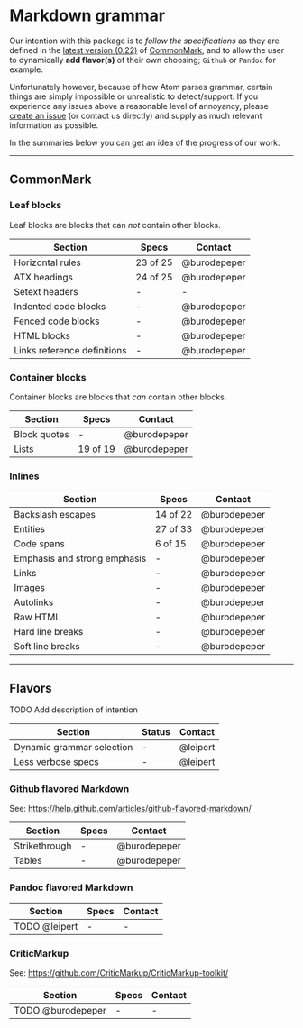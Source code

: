 # Markdown grammar

Our intention with this package is to _follow the specifications_ as they are defined in the [latest version (0.22)](http://spec.commonmark.org/0.22/) of [CommonMark](http://www.commonmark.org/), and to allow the user to dynamically **add flavor(s)** of their own choosing; `Github` or `Pandoc` for example.

Unfortunately however, because of how Atom parses grammar, certain things are simply impossible or unrealistic to detect/support. If you experience any issues above a reasonable level of annoyancy, please [create an issue](issues/new/) (or contact us directly) and supply as much relevant information as possible.

In the summaries below you can get an idea of the progress of our work.

---

## CommonMark

### Leaf blocks

Leaf blocks are blocks that can _not_ contain other blocks.

| Section | Specs | Contact |
| ------- | ----- | ------- |
| Horizontal rules | 23 of 25 | @burodepeper |
| ATX headings | 24 of 25 | @burodepeper |
| Setext headers | - | - |
| Indented code blocks | - | @burodepeper |
| Fenced code blocks | - | @burodepeper |
| HTML blocks | - | @burodepeper |
| Links reference definitions | - | @burodepeper |

### Container blocks

Container blocks are blocks that _can_ contain other blocks.

| Section | Specs | Contact |
| ------- | ----- | ------- |
| Block quotes | - | @burodepeper |
| Lists | 19 of 19 | @burodepeper |

### Inlines

| Section | Specs | Contact |
| ------- | ----- | ------- |
| Backslash escapes | 14 of 22 | @burodepeper |
| Entities | 27 of 33 | @burodepeper |
| Code spans | 6 of 15 | @burodepeper |
| Emphasis and strong emphasis | - | @burodepeper |
| Links | - | @burodepeper |
| Images | - | @burodepeper |
| Autolinks | - | @burodepeper |
| Raw HTML | - | @burodepeper |
| Hard line breaks | - | @burodepeper |
| Soft line breaks | - | @burodepeper |

---

## Flavors

TODO Add description of intention

| Section | Status | Contact |
| ------- | ----- | ------- |
| Dynamic grammar selection | - | @leipert |
| Less verbose specs | - | @leipert |

### Github flavored Markdown

See: https://help.github.com/articles/github-flavored-markdown/

| Section | Specs | Contact |
| ------- | ----- | ------- |
| Strikethrough | - | @burodepeper |
| Tables | - | @burodepeper |

### Pandoc flavored Markdown

| Section | Specs | Contact |
| ------- | ----- | ------- |
| TODO @leipert | - | - |

### CriticMarkup

See: https://github.com/CriticMarkup/CriticMarkup-toolkit/

| Section | Specs | Contact |
| ------- | ----- | ------- |
| TODO @burodepeper | - | - |
